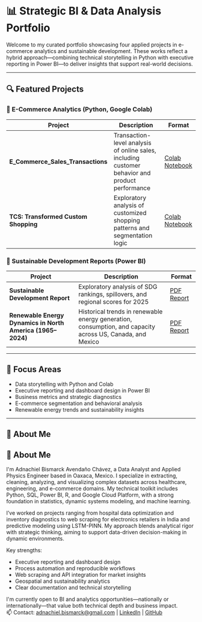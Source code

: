 # 📊 Strategic BI & Data Analysis Portfolio

Welcome to my curated portfolio showcasing four applied projects in e-commerce analytics and sustainable development. These works reflect a hybrid approach—combining technical storytelling in Python with executive reporting in Power BI—to deliver insights that support real-world decisions.

---

## 🔍 Featured Projects

### 🛒 E-Commerce Analytics (Python, Google Colab)

| Project | Description | Format |
|--------|-------------|--------|
| **E_Commerce_Sales_Transactions** | Transaction-level analysis of online sales, including customer behavior and product performance | [Colab Notebook]([https://colab.research.google.com/drive/...](https://colab.research.google.com/github/AdnachielBismarck/Portfolio_Data_Analysis/blob/main/E_Commerce_Sales_Transactions.ipynb)) |
| **TCS: Transformed Custom Shopping** | Exploratory analysis of customized shopping patterns and segmentation logic | [Colab Notebook](https://colab.research.google.com/github/AdnachielBismarck/Portfolio_Data_Analysis/blob/main/Tranformed_Custom_Shopping_Project.ipynb) |

### 🌱 Sustainable Development Reports (Power BI)

| Project | Description | Format |
|--------|-------------|--------|
| **Sustainable Development Report** | Exploratory analysis of SDG rankings, spillovers, and regional scores for 2025 | [PDF Report](./SDG2025.pdf) |
| **Renewable Energy Dynamics in North America (1965–2024)** | Historical trends in renewable energy generation, consumption, and capacity across US, Canada, and Mexico | [PDF Report](./Renewable_Energy.pdf) |

---

## 🧠 Focus Areas

- Data storytelling with Python and Colab  
- Executive reporting and dashboard design in Power BI  
- Business metrics and strategic diagnostics  
- E-commerce segmentation and behavioral analysis  
- Renewable energy trends and sustainability insights  

---

## 📌 About Me

## 📌 About Me

I'm Adnachiel Bismarck Avendaño Chávez, a Data Analyst and Applied Physics Engineer based in Oaxaca, Mexico. I specialize in extracting, cleaning, analyzing, and visualizing complex datasets across healthcare, engineering, and e-commerce domains. My technical toolkit includes Python, SQL, Power BI, R, and Google Cloud Platform, with a strong foundation in statistics, dynamic systems modeling, and machine learning.

I’ve worked on projects ranging from hospital data optimization and inventory diagnostics to web scraping for electronics retailers in India and predictive modeling using LSTM-PINN. My approach blends analytical rigor with strategic thinking, aiming to support data-driven decision-making in dynamic environments.

Key strengths:
- Executive reporting and dashboard design  
- Process automation and reproducible workflows  
- Web scraping and API integration for market insights  
- Geospatial and sustainability analytics  
- Clear documentation and technical storytelling  

I'm currently open to BI and analytics opportunities—nationally or internationally—that value both technical depth and business impact.  
📫 Contact: adnachiel.bismarck@gmail.com | [LinkedIn](https://www.linkedin.com/in/adnachiel-bismarck-avenda%C3%B1o-chavez-9089a128b/) | [GitHub](https://github.com/AdnachielBismarck)
